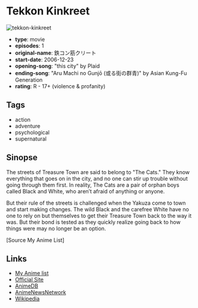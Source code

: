 # Tekkon Kinkreet

![tekkon-kinkreet](https://cdn.myanimelist.net/images/anime/12/8520.jpg)

-   **type**: movie
-   **episodes**: 1
-   **original-name**: 鉄コン筋クリート
-   **start-date**: 2006-12-23
-   **opening-song**: "this city" by Plaid
-   **ending-song**: "Aru Machi no Gunjō (或る街の群青)" by Asian Kung-Fu Generation
-   **rating**: R - 17+ (violence & profanity)

## Tags

-   action
-   adventure
-   psychological
-   supernatural

## Sinopse

The streets of Treasure Town are said to belong to "The Cats." They know everything that goes on in the city, and no one can stir up trouble without going through them first. In reality, The Cats are a pair of orphan boys called Black and White, who aren’t afraid of anything or anyone.

But their rule of the streets is challenged when the Yakuza come to town and start making changes. The wild Black and the carefree White have no one to rely on but themselves to get their Treasure Town back to the way it was. But their bond is tested as they quickly realize going back to how things were may no longer be an option.

[Source My Anime List]

## Links

-   [My Anime list](https://myanimelist.net/anime/2154/Tekkon_Kinkreet)
-   [Official Site](http://www.tekkon.net/)
-   [AnimeDB](http://anidb.info/perl-bin/animedb.pl?show=anime&aid=4054)
-   [AnimeNewsNetwork](http://www.animenewsnetwork.com/encyclopedia/anime.php?id=6531)
-   [Wikipedia](http://en.wikipedia.org/wiki/Tekkon_Kinkreet)
